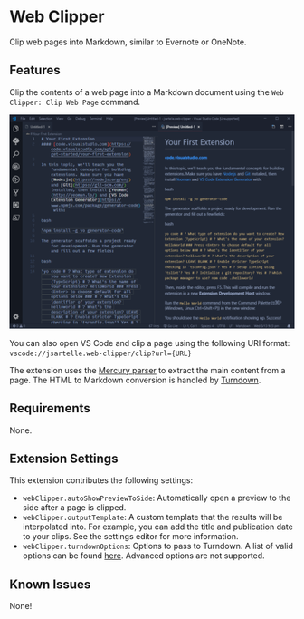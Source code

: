 # Web Clipper

Clip web pages into Markdown, similar to Evernote or OneNote.

## Features

Clip the contents of a web page into a Markdown document using the `Web Clipper: Clip Web Page` command.

![Screenshot](./screenshot.png)

You can also open VS Code and clip a page using the following URI format: `vscode://jsartelle.web-clipper/clip?url={URL}`

The extension uses the [Mercury parser](https://github.com/postlight/mercury-parser) to extract the main content from a page. The HTML to Markdown conversion is handled by [Turndown](https://github.com/domchristie/turndown).

## Requirements

None.

## Extension Settings

This extension contributes the following settings:

* `webClipper.autoShowPreviewToSide`: Automatically open a preview to the side after a page is clipped.
* `webClipper.outputTemplate`: A custom template that the results will be interpolated into. For example, you can add the title and publication date to your clips. See the settings editor for more information.
* `webClipper.turndownOptions`: Options to pass to Turndown. A list of valid options can be found [here](https://github.com/domchristie/turndown#options). Advanced options are not supported.

## Known Issues

None!